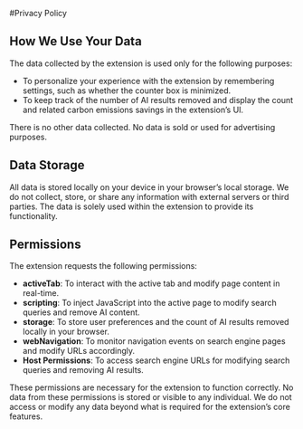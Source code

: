 #Privacy Policy 

## How We Use Your Data

The data collected by the extension is used only for the following purposes:

- To personalize your experience with the extension by remembering settings, such as whether the counter box is minimized.
- To keep track of the number of AI results removed and display the count and related carbon emissions savings in the extension’s UI.

There is no other data collected. No data is sold or used for advertising purposes. 

## Data Storage

All data is stored locally on your device in your browser’s local storage. We do not collect, store, or share any information with external servers or third parties. The data is solely used within the extension to provide its functionality.

## Permissions

The extension requests the following permissions:

- **activeTab**: To interact with the active tab and modify page content in real-time.
- **scripting**: To inject JavaScript into the active page to modify search queries and remove AI content.
- **storage**: To store user preferences and the count of AI results removed locally in your browser.
- **webNavigation**: To monitor navigation events on search engine pages and modify URLs accordingly.
- **Host Permissions**: To access search engine URLs for modifying search queries and removing AI results.

These permissions are necessary for the extension to function correctly. No data from these permissions is stored or visible to any individual. We do not access or modify any data beyond what is required for the extension’s core features.
